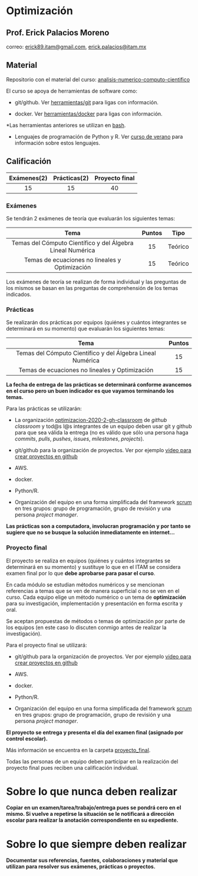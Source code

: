 # Optimización

## Prof. Erick Palacios Moreno

correo: erick89.itam@gmail.com, erick.palacios@itam.mx

## Material

Repositorio con el material del curso: [analisis-numerico-computo-cientifico](https://github.com/ITAM-DS/analisis-numerico-computo-cientifico)

El curso se apoya de herramientas de software como:

* git/github. Ver [herramientas/git](https://github.com/ITAM-DS/Propedeutico/tree/master/herramientas/git) para ligas con información.

* docker. Ver [herramientas/docker](https://github.com/ITAM-DS/Propedeutico/tree/master/herramientas/docker) para ligas con información.

\*Las herramientas anteriores se utilizan en [bash](https://github.com/ITAM-DS/Propedeutico/tree/master/herramientas/bash).

* Lenguajes de programación de Python y R. Ver [curso de verano](https://github.com/ITAM-DS/Propedeutico#%C3%ADndice-de-notas) para información sobre estos lenguajes.




## Calificación

|Exámenes(2)| Prácticas(2)|Proyecto final|
|:---:|:---:|:---:|
|15|15|40|


### Exámenes

Se tendrán 2 exámenes de teoría que evaluarán los siguientes temas:

|Tema| Puntos| Tipo|
|:---:|:---:|:---:|
|Temas del Cómputo Científico y del Álgebra Lineal Numérica|15|Teórico|
|Temas de ecuaciones no lineales y Optimización|15|Teórico|


Los exámenes de teoría se realizan de forma individual y las preguntas de los mismos se basan en las preguntas de comprehensión de los temas indicados. 


### Prácticas

Se realizarán dos prácticas por equipos (quiénes y cuántos integrantes se determinará en su momento) que evaluarán los siguientes temas:

|Tema| Puntos|
|:---:|:---:|
|Temas del Cómputo Científico y del Álgebra Lineal Numérica|15|
|Temas de ecuaciones no lineales y Optimización|15|

**La fecha de entrega de las prácticas se determinará conforme avancemos en el curso pero un buen indicador es que vayamos terminando los temas.**

Para las prácticas se utilizarán:

* La organización [optimizacion-2020-2-gh-classroom](https://github.com/optimizacion-2020-2-gh-classroom) de *github classroom* y tod@s l@s integrantes de un equipo deben usar git y github para que sea válida la entrega (no es válido que sólo una persona haga *commits*, *pulls*, *pushes*, *issues*, *milestones*, *projects*).

* git/github para la organización de proyectos. Ver por ejemplo [video para crear proyectos en github](https://youtu.be/z4Xpif7HI04)

* AWS.

* docker.

* Python/R.

* Organización del equipo en una forma simplificada del framework [scrum](https://www.youtube.com/watch?v=b02ZkndLk1Y&feature=emb_logo) en tres grupos: grupo de programación, grupo de revisión y una persona *project manager*.

**Las prácticas son a computadora, involucran programación y por tanto se sugiere que no se busque la solución inmediatamente en internet...**


### Proyecto final

El proyecto se realiza en equipos (quiénes y cuántos integrantes se determinará en su momento) y sustituye lo que en el ITAM se considera examen final por lo que **debe aprobarse para pasar el curso**.

En cada módulo se estudian métodos numéricos y se mencionan referencias a temas que se ven de manera superficial o no se ven en el curso. Cada equipo elige un método numérico o un tema de **optimización** para su investigación, implementación  y presentación en forma escrita y oral.

Se aceptan propuestas de métodos o temas de optimización por parte de los equipos (en este caso lo discuten conmigo antes de realizar la investigación).

Para el proyecto final se utilizará:

* git/github para la organización de proyectos. Ver por ejemplo [video para crear proyectos en github](https://www.youtube.com/watch?v=AvDiY9YcCdE&list=PLc_ATubXG-SSBl1JtXZHGvKLfyqUs6ETl)

* AWS.

* docker.

* Python/R.

* Organización del equipo en una forma simplificada del framework [scrum](https://www.youtube.com/watch?v=b02ZkndLk1Y&feature=emb_logo) en tres grupos: grupo de programación, grupo de revisión y una persona *project manager*.

**El proyecto se entrega y presenta el día del examen final (asignado por control escolar).**

Más información se encuentra en la carpeta [proyecto_final](proyecto_final).

Todas las personas de un equipo deben participar en la realización del proyecto final pues reciben una calificación individual.

# Sobre lo que nunca deben realizar

**Copiar en un examen/tarea/trabajo/entrega pues se pondrá cero en el mismo. Si vuelve a repetirse la situación se le notificará a dirección escolar para realizar la anotación correspondiente en su expediente.**

# Sobre lo que siempre deben realizar

**Documentar sus referencias, fuentes, colaboraciones y material que utilizan para resolver sus exámenes, prácticas o proyectos.**

